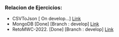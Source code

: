  

### Relacion de Ejercicios:

- CSVToJson [ On develop...] [Link](https://github.com/jcabatay/NuweChallenges/tree/develop/CSVToJson)
- MongoDB [Done] [Branch : develop] [Link](https://github.com/jcabatay/NuweChallenges/tree/develop/MongoDB)
- RetoMWC-2022. [Done]  [Branch : develop] [Link](https://github.com/jcabatay/NuweChallenges/tree/develop/RetoMWC-2022)
